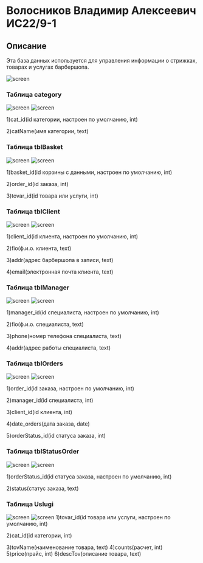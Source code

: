 # Волосников Владимир Алексеевич ИС22/9-1

## Описание
Эта база данных используется для управления информации о стрижках, товарах и услугах барбершопа.

![screen](screenshots/bd.png)




### Таблица category
![screen](screenshot/category1.png) 
![screen](screenshot/category2.png)

1)cat_id(id категории, настроен по умолчанию, int)

2)catName(имя категории, text)

### Таблица tblBasket
![screen](screenshot/tblBasket1.png)
![screen](screenshot/tblBasket2.png)

1)basket_id(id корзины с данными, настроен по умолчанию, int)

2)order_id(id заказа, int)

3)tovar_id(id товара или услуги, int)

### Таблица tblClient
![screen](screenshot/tblClient1.png)
![screen](screenshot/tblClient2.png)

1)client_id(id клиента, настроен по умолчанию, int)

2)fio(ф.и.о. клиента, text)

3)addr(адрес барбершопа в записи, text)

4)email(электронная почта клиента, text)


### Таблица tblManager
![screen](screenshot/tblManager1.png)
![screen](screenshot/tblManager2.png)

1)manager_id(id специалиста, настроен по умолчанию, int)

2)fio(ф.и.о. специалиста, text)

3)phone(номер телефона специалиста, text)

4)addr(адрес работы специалиста, text)


### Таблица tblOrders
![screen](screenshot/tblOrders1.png)
![screen](screenshot/tblOrders2.png)

1)order_id(id заказа, настроен по умолчанию, int)

2)manager_id(id специалиста, int)

3)client_id(id клиента, int)

4)date_orders(дата заказа, date)

5)orderStatus_id(id статуса заказа, int)


### Таблица tblStatusOrder 
![screen](screenshot/tblStatusOrder1.png)
![screen](screenshot/tblStatusOrder2.png)

1)orderStatus_id(id статуса заказа, настроен по умолчанию, int)

2)status(статус заказа, text)


### Таблица Uslugi 
![screen](screenshot/Uslugi1.png)
![screen](screenshot/Uslugi2.png)
1)tovar_id(id товара или услуги, настроен по умолчанию, int)

2)cat_id(id категории, int)

3)tovName(наименование товара, text)
4)counts(расчет, int)
5)price(прайс, int)
6)descTov(описание товара, text)
